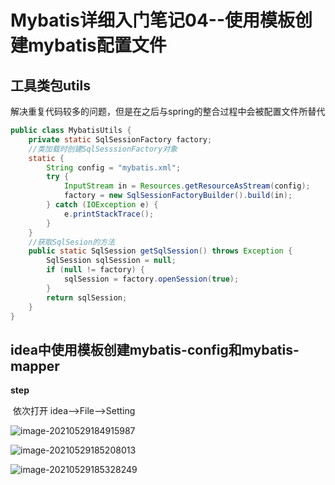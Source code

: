 #  Mybatis详细入门笔记04--使用模板创建mybatis配置文件

## 工具类包utils

解决重复代码较多的问题，但是在之后与spring的整合过程中会被配置文件所替代

```java
public class MybatisUtils {
    private static SqlSessionFactory factory;
    //类加载时创建SqlSesssionFactory对象
    static {
        String config = "mybatis.xml";
        try {
            InputStream in = Resources.getResourceAsStream(config);
            factory = new SqlSessionFactoryBuilder().build(in);
        } catch (IOException e) {
            e.printStackTrace();
        }
    }
 	//获取SqlSesion的方法
    public static SqlSession getSqlSession() throws Exception {
        SqlSession sqlSession = null;
        if (null != factory) {
            sqlSession = factory.openSession(true);
        }
        return sqlSession;
    }
}
```

## idea中使用模板创建mybatis-config和mybatis-mapper

**step**

​	依次打开 idea-->File-->Setting

![image-20210529184915987](https://i.loli.net/2021/05/31/o7uAeNhLHT2IDFO.png)



![image-20210529185208013](https://i.loli.net/2021/05/31/4a1qxtPFhnUJ6uf.png)

![image-20210529185328249](https://i.loli.net/2021/05/31/h8KWAYlLuFVOJwU.png)

 